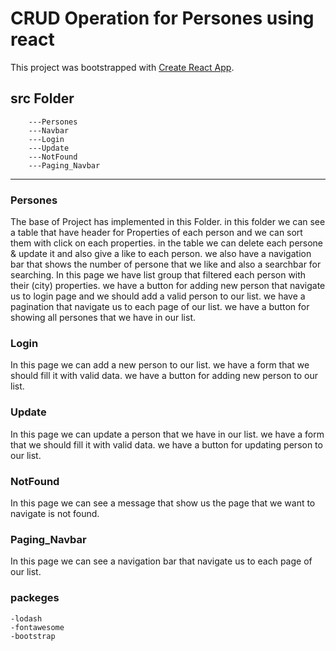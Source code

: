 # CRUD Operation for Persones using react

This project was bootstrapped with [Create React App](https://github.com/facebook/create-react-app).

## src Folder
  
        ---Persones
        ---Navbar
        ---Login
        ---Update
        ---NotFound
        ---Paging_Navbar
---
### Persones
  The base of Project has implemented in this Folder.
  in this folder we can see a table that have header for Properties of each person and we can sort them with click on each properties.
  in the table we can delete each persone & update it and also give a like to each person.
  we also have a navigation bar that shows the number of persone that we like and also a searchbar for searching.
  In this page we have list group that filtered each person with their (city) properties.
  we have a button for adding new person that navigate us to login page and we should add a valid person to our list.
  we have a pagination that navigate us to each page of our list.
  we have a button for showing all persones that we have in our list.

### Login
  In this page we can add a new person to our list.
  we have a form that we should fill it with valid data.
  we have a button for adding new person to our list.

### Update
  In this page we can update a person that we have in our list.
  we have a form that we should fill it with valid data.
  we have a button for updating person to our list.

### NotFound
  In this page we can see a message that show us the page that we want to navigate is not found.

### Paging_Navbar
  In this page we can see a navigation bar that navigate us to each page of our list.

### packeges

    -lodash
    -fontawesome
    -bootstrap
